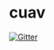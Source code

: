 # cuav

[![Gitter](https://badges.gitter.im/Join%20Chat.svg)](https://gitter.im/tridge/cuav?utm_source=badge&utm_medium=badge&utm_campaign=pr-badge&utm_content=badge)